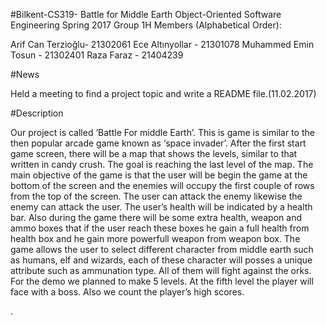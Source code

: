 #Bilkent-CS319- Battle for Middle Earth
Object-Oriented Software Engineering Spring 2017
Group 1H Members (Alphabetical Order): 

Arif Can Terzioğlu- 21302061
Ece Altınyollar - 21301078
Muhammed Emin Tosun - 21302401
Raza Faraz - 21404239



#News

Held a meeting to find a project topic and write a README file.(11.02.2017)




#Description

Our project is called ‘Battle For middle Earth’. This is game is similar to the then popular arcade game known as ‘space invader’. After the first start game screen, there will be a map that shows the levels, similar to that written in candy crush. The goal is reaching the last level of the map. The main objective of the game is that the user will be begin the game at the bottom of the screen and the enemies will occupy the first couple of rows from the top of the screen. The user can attack the enemy likewise the enemy can attack the user. The user’s health will be indicated by a health bar. Also during the game there will be some extra health, weapon and ammo boxes that if the user reach these boxes he gain a full health from health box and he gain more powerfull weapon from weapon box. The game allows the user to select different character from middle earth such as humans, elf and wizards, each of these character will posses a unique attribute such as ammunation type. All of them will fight against the orks.  For the demo we planned to make 5 levels. At the fifth level the player will face with a boss. Also we count the player’s high scores.




 . 

